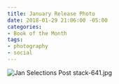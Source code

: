 ```yaml
---
title: January Release Photo
date: 2018-01-29 21:06:00 -05:00
categories:
- Book of the Month
tags:
- photography
- social
---
```


![Jan Selections Post stack-641.jpg](/uploads/Jan%20Selections%20Post%20stack-641.jpg)